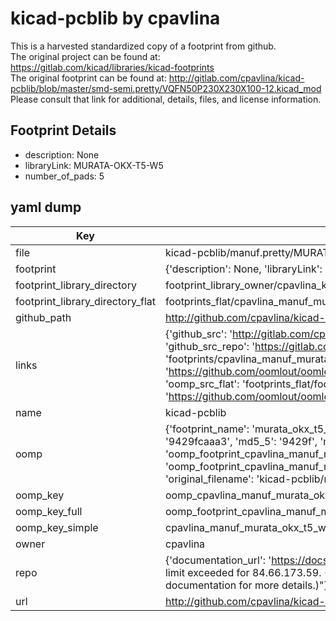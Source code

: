 # kicad-pcblib by cpavlina  
This is a harvested standardized copy of a footprint from github.  
The original project can be found at:  
https://gitlab.com/kicad/libraries/kicad-footprints  
The original footprint can be found at:
http://gitlab.com/cpavlina/kicad-pcblib/blob/master/smd-semi.pretty/VQFN50P230X230X100-12.kicad_mod
Please consult that link for additional, details, files, and license information.  
## Footprint Details
* description: None  
* libraryLink: MURATA-OKX-T5-W5  
* number_of_pads: 5  
## yaml dump  
| Key | Value |  
| --- | --- |  
| file | kicad-pcblib/manuf.pretty/MURATA-OKX-T5-W5.kicad_mod |  
| footprint | {'description': None, 'libraryLink': 'MURATA-OKX-T5-W5', 'number_of_pads': 5} |  
| footprint_library_directory | footprint_library_owner/cpavlina_kicad-pcblib |  
| footprint_library_directory_flat | footprints_flat/cpavlina_manuf_murata_okx_t5_w5/working |  
| github_path | http://github.com/cpavlina/kicad-pcblib/blob/master/manuf.pretty/MURATA-OKX-T5-W5.kicad_mod |  
| links | {'github_src': 'http://gitlab.com/cpavlina/kicad-pcblib/blob/master/smd-semi.pretty/VQFN50P230X230X100-12.kicad_mod', 'github_src_repo': 'https://gitlab.com/kicad/libraries/kicad-footprints', 'oomp_bot': 'footprints/cpavlina_manuf_murata_okx_t5_w5/working', 'oomp_bot_github': 'https://github.com/oomlout/oomlout_oomp_footprint_bot/tree/main/footprints/cpavlina_manuf_murata_okx_t5_w5/working', 'oomp_src_flat': 'footprints_flat/footprints_flat/cpavlina_manuf_murata_okx_t5_w5/working', 'oomp_src_flat_github': 'https://github.com/oomlout/oomlout_oomp_footprint_src/tree/main/footprints_flat/cpavlina_manuf_murata_okx_t5_w5/working'} |  
| name | kicad-pcblib |  
| oomp | {'footprint_name': 'murata_okx_t5_w5', 'library_name': 'manuf', 'md5': '9429fcaaa39b48c0523fd0201dc8957f', 'md5_10': '9429fcaaa3', 'md5_5': '9429f', 'md5_6': '9429fc', 'oomp_key': 'oomp_cpavlina_manuf_murata_okx_t5_w5', 'oomp_key_extra': 'oomp_footprint_cpavlina_manuf_murata_okx_t5_w5', 'oomp_key_full': 'oomp_footprint_cpavlina_manuf_murata_okx_t5_w5_9429fc', 'oomp_key_simple': 'cpavlina_manuf_murata_okx_t5_w5', 'original_filename': 'kicad-pcblib/manuf.pretty/MURATA-OKX-T5-W5.kicad_mod', 'owner_name': 'cpavlina'} |  
| oomp_key | oomp_cpavlina_manuf_murata_okx_t5_w5 |  
| oomp_key_full | oomp_footprint_cpavlina_manuf_murata_okx_t5_w5 |  
| oomp_key_simple | cpavlina_manuf_murata_okx_t5_w5 |  
| owner | cpavlina |  
| repo | {'documentation_url': 'https://docs.github.com/rest/overview/resources-in-the-rest-api#rate-limiting', 'message': "API rate limit exceeded for 84.66.173.59. (But here's the good news: Authenticated requests get a higher rate limit. Check out the documentation for more details.)"} |  
| url | http://github.com/cpavlina/kicad-pcblib |  

